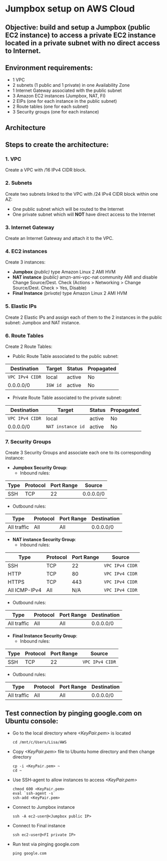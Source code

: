 # Jumpbox setup on AWS Cloud

## Objective: build and setup a Jumpbox (public EC2 instance) to access a private EC2 instance located in a private subnet with no direct access to Internet.

## Environment requirements:
- 1 VPC
- 2 subnets (1 public and 1 private) in one Availability Zone
- 1 Internet Gateway associated with the public subnet
- 3 Amazon EC2 instances (Jumpbox, NAT, FI)
- 2 EIPs (one for each instance in the public subnet)
- 2 Route tables (one for each subnet)
- 3 Security groups (one for each instance)

## Architecture
*<insert photo here>*

## Steps to create the architecture:
### 1. VPC
Create a VPC with <IP>/16 IPv4 CIDR block.

### 2. Subnets
Create two subnets linked to the VPC with <IP>/24 IPv4 CIDR block within one AZ:
- One public subnet which will be routed to the Internet
- One private subnet which will **NOT** have direct access to the Internet

### 3. Internet Gateway
Create an Internet Gateway and attach it to the VPC.

### 4. EC2 instances
Create 3 instances:
- **Jumpbox** *(public)* type Amazon Linux 2 AMI HVM
- **NAT instance** *(public)* amzn-ami-vpc-nat community AMI and disable Change Source/Dest. Check (Actions > Networking > Change Source/Dest. Check > Yes, Disable)
- **Final Instance** *(private)* type Amazon Linux 2 AMI HVM

### 5. Elastic IPs
Create 2 Elastic IPs and assign each of them to the 2 instances in the public subnet: Jumpbox and NAT instance.

### 6. Route Tables
Create 2 Route Tables:
- Public Route Table associated to the public subnet:

| Destination        | Target                 | Status   | Propagated  |      
| ------------------ | ---------------------- | -------- | ----------- |
| `VPC IPv4 CIDR`    | local                  | active   | No          |
| 0.0.0.0/0          | `IGW id`               | active   | No          |

- Private Route Table associated to the private subnet:

| Destination        | Target                 | Status   | Propagated  |        
| ------------------ | ---------------------- | -------- | ----------- |
| `VPC IPv4 CIDR`    | local                  | active   | No          |
| 0.0.0.0/0          | `NAT instance id`      | active   | No          |

### 7. Security Groups
Create 3 Security Groups and associate each one to its corresponding instance:
- **Jumpbox Security Group**:
  - Inbound rules:

| Type            | Protocol   | Port Range  | Source             |
| --------------- | ---------- | ----------- | ------------------ |
| SSH             | TCP        | 22          | 0.0.0.0/0          |

  - Outbound rules:

| Type            | Protocol   | Port Range  | Destination        |
| --------------- | ---------- | ----------- | ------------------ |
| All traffic     | All        | All         | 0.0.0.0/0          |

- **NAT instance Security Group**:
  - Inbound rules:

| Type            | Protocol   | Port Range  | Source             |
| --------------- | ---------- | ----------- | ------------------ |
| SSH             | TCP        | 22          | `VPC IPv4 CIDR`    |
| HTTP            | TCP        | 80          | `VPC IPv4 CIDR`    |
| HTTPS           | TCP        | 443         | `VPC IPv4 CIDR`    |
| All ICMP-IPv4   | All        | N/A         | `VPC IPv4 CIDR`    |

  - Outbound rules:

| Type            | Protocol   | Port Range  | Destination        |
| --------------- | ---------- | ----------- | ------------------ |
| All traffic     | All        | All         | 0.0.0.0/0          |

- **Final Instance Security Group**:
  - Inbound rules:

| Type            | Protocol   | Port Range  | Source             |
| --------------- | ---------- | ----------- | ------------------ |
| SSH             | TCP        | 22          | `VPC IPv4 CIDR`    |

  - Outbound rules:

| Type            | Protocol   | Port Range  | Destination        |
| --------------- | ---------- | ----------- | ------------------ |
| All traffic     | All        | All         | 0.0.0.0/0          |

## Test connection by pinging google.com on Ubuntu console:
- Go to the local directory where *<KeyPair.pem>* is located
  ```
  cd /mnt/c/Users/Lisa/AWS
  ```
- Copy *<KeyPair.pem>* file to Ubuntu home directory and then change directory
  ```
  cp -i <KeyPair.pem> ~
  cd ~
  ```
- Use SSH-agent to allow instances to access *<KeyPair.pem>*
  ```
  chmod 600 <KeyPair.pem>
  eval `ssh-agent -s`
  ssh-add <KeyPair.pem>
  ```
- Connect to Jumpbox instance
  ```
  ssh -A ec2-user@<Jumpbox public IP>
  ```
- Connect to Final instance
  ```
  ssh ec2-user@<FI private IP>
  ```
- Run test via pinging google.com
  ```
  ping google.com
  ```
